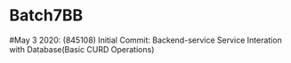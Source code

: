 # Batch7BB
#May 3 2020: (845108) 
	Initial Commit: Backend-service
	Service Interation with Database(Basic CURD Operations)